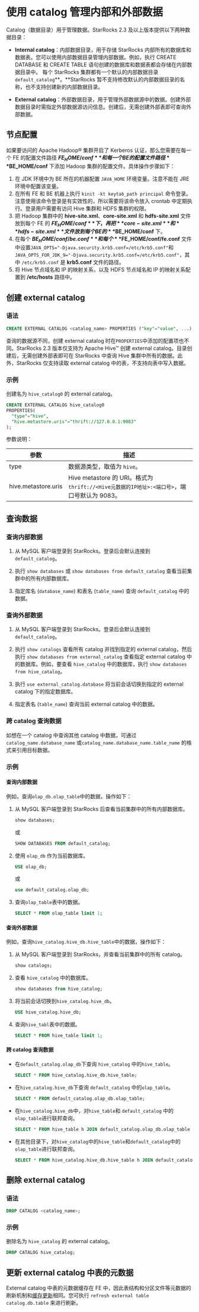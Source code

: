 # 使用 catalog 管理内部和外部数据

Catalog（数据目录）用于管理数据。StarRocks 2.3 及以上版本提供以下两种数据目录：

- **Internal catalog**：内部数据目录，用于存储 StarRocks 内部所有的数据库和数据表。您可以使用内部数据目录管理内部数据。例如，执行 CREATE DATABASE 和 CREATE TABLE 语句创建的数据库和数据表都会存储在内部数据目录中。 每个 StarRocks 集群都有一个默认的内部数据目录 `default_catalog`**。**StarRocks 暂不支持修改默认的内部数据目录的名称，也不支持创建新的内部数据目录。

- **External catalog**：外部数据目录，用于管理外部数据源中的数据。创建外部数据目录时需指定外部数据源访问信息。创建后，无需创建外部表即可查询外部数据。

## 节点配置

如果要访问的 Apache Hadoop® 集群开启了 Kerberos 认证，那么您需要在每一个 FE 的配置文件路径 **$FE_HOME/conf** 和每一个 BE 的配置文件路径 **$BE_HOME/conf** 下添加 Hadoop 集群的配置文件。具体操作步骤如下：

1. 在 JDK 环境中为 BE 所在的机器配置 `JAVA_HOME` 环境变量。注意不能在 JRE 环境中配置该变量。
2. 在所有 FE 和 BE 机器上执行 `kinit -kt keytab_path principal` 命令登录。注意使用该命令登录是有实效性的，所以需要将该命令放入 crontab 中定期执行。登录用户需要有访问 Hive 集群和 HDFS 集群的权限。
3. 把 Hadoop 集群中的 **hive-site.xml**、**core-site.xml** 和 **hdfs-site.xml** 文件放到每个 FE 的 **$FE_HOME/conf** 下，再把 **core-site.xml** 和 **hdfs-site.xml** 文件放到每个 BE 的 **$BE_HOME/conf** 下。
4. 在每个 **$BE_HOME/conf/be.conf** 和每个 **$FE_HOME/conf/fe.conf** 文件中设置`JAVA_OPTS="-Djava.security.krb5.conf=/etc/krb5.conf"`和`JAVA_OPTS_FOR_JDK_9="-Djava.security.krb5.conf=/etc/krb5.conf"`，其中 `/etc/krb5.conf` 是 **krb5.conf** 文件的路径。
5. 将 Hive 节点域名和 IP 的映射关系，以及 HDFS 节点域名和 IP 的映射关系配置到 **/etc/hosts** 路径中。

## 创建 external catalog

### 语法

```SQL
CREATE EXTERNAL CATALOG <catalog_name> PROPERTIES ("key"="value", ...);
```

查询的数据源不同，创建 external catalog 时在`PROPERTIES`中添加的配置项也不同。StarRocks 2.3 版本仅支持为 Apache Hive™ 创建 external catalog。目录创建后，无需创建外部表即可在 StarRocks 中查询 Hive 集群中所有的数据。此外，StarRocks 仅支持读取 external catalog 中的表，不支持向表中写入数据。

### 示例

创建名为 `hive_catalog0` 的 external catalog。

```SQL
CREATE EXTERNAL CATALOG hive_catalog0 
PROPERTIES(
  "type"="hive", 
  "hive.metastore.uris"="thrift://127.0.0.1:9083"
);
```

参数说明：

| **参数**            | **描述**                                                     |
| ------------------- | ------------------------------------------------------------ |
| type                | 数据源类型，取值为 `hive`。                                  |
| hive.metastore.uris | Hive metastore 的 URI。格式为 `thrift://<Hive元数据的IP地址>:<端口号>`，端口号默认为 9083。|

## 查询数据

### 查询内部数据

1. 从 MySQL 客户端登录到 StarRocks。登录后会默认连接到 `default_catalog`。

2. 执行 `show databases` 或 `show databases from default_catalog` 查看当前集群中的所有内部数据库。

3. 指定库名 (`database_name`) 和表名 (`table_name`) 查询 `default_catalog` 中的数据。

### 查询外部数据

1. 从 MySQL 客户端登录到 StarRocks。登录后会默认连接到 `default_catalog`。

2. 执行 `show catalogs` 查看所有 catalog 并找到指定的 external catalog，然后执行 `show databases from external_catalog` 查看指定 external catalog 中的数据库。例如，要查看 `hive_catalog` 中的数据库，执行 `show databases from hive_catalog`。

3. 执行 `use external_catalog.database` 将当前会话切换到指定的 external catalog 下的指定数据库。

4. 指定表名 (`table_name`) 查询当前 external catalog 中的数据。

### 跨 catalog 查询数据

如想在一个 catalog 中查询其他 catalog 中数据，可通过 `catalog_name.database_name` 或`catalog_name.database_name.table_name` 的格式来引用目标数据。

### 示例

#### 查询内部数据

例如，查询`olap_db.olap_table`中的数据，操作如下：

1. 从 MySQL 客户端登录到 StarRocks 后查看当前集群中的所有内部数据库。

    ```SQL
    show databases;
    ```

    或

    ```SQL
    SHOW DATABASES FROM default_catalog;
    ```

2. 使用 `olap_db` 作为当前数据库。

    ```SQL
    USE olap_db;
    ```

    或

    ```SQL
    use default_catalog.olap_db;
    ```

3. 查询`olap_table`表中的数据。

    ```SQL
    SELECT * FROM olap_table limit 1;
    ```

#### 查询外部数据

例如，查询`hive_catalog.hive_db.hive_table`中的数据，操作如下：

1. 从 MySQL 客户端登录到 StarRocks，并查看当前集群中的所有 catalog。

    ```SQL
    show catalogs;
    ```

2. 查看 `hive_catalog` 中的数据库。

    ```SQL
    show databases from hive_catalog;
    ```

3. 将当前会话切换到`hive_catalog.hive_db`。

    ```SQL
    USE hive_catalog.hive_db;
    ```

4. 查询`hive_tabl`表中的数据。

    ```SQL
    SELECT * FROM hive_table limit 1;
    ```

#### 跨 catalog 查询数据

- 在`default_catalog.olap_db`下查询 `hive_catalog` 中的`hive_table`。

    ```SQL
    SELECT * FROM hive_catalog.hive_db.hive_table;
    ```

- 在`hive_catalog.hive_db`下查询 `default_catalog` 中的`olap_table`。

    ```SQL
    SELECT * FROM default_catalog.olap_db.olap_table;
    ```

- 在`hive_catalog.hive_db`中，对`hive_table`和 `default_catalog` 中的`olap_table`进行联邦查询。

    ```SQL
    SELECT * FROM hive_table h JOIN default_catalog.olap_db.olap_table o WHERE h.id = o.id;
    ```

- 在其他目录下，对`hive_catalog`中的`hive_table`和`default_catalog`中的`olap_table`进行联邦查询。

    ```SQL
    SELECT * FROM hive_catalog.hive_db.hive_table h JOIN default_catalog.olap_db.olap_table o WHERE h.id = o.id;
    ```

## 删除 external catalog

### 语法

```SQL
DROP CATALOG <catalog_name>;
```

### 示例

删除名为 `hive_catalog` 的 external catalog。

```SQL
DROP CATALOG hive_catalog;
```

## 更新 external catalog 中表的元数据

External catalog 中表的元数据缓存在 FE 中，因此表结构和分区文件等元数据的刷新机制和[缓存更新](../data_source/External_table.md#缓存更新)相同。您可执行 `refresh external table catalog.db.table` 来进行刷新。
